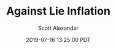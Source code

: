 ---
layout: podcast
title: "Against Lie Inflation"
author: Scott Alexander
description: https://slatestarcodex.com/2019/07/16/against-lie-inflation/
date: 2019-07-16 13:25:00 PDT
length: 2686473
duration: 671
guid: against-lie-inflation
---